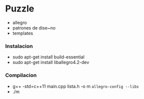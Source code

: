 # Puzzle

* allegro
* patrones de dise\~no
* templates

### Instalacion

* sudo apt-get install build-essential
* sudo apt-get install liballegro4.2-dev

### Compilacion

* g++  -std=c++11 main.cpp lista.h -o m `allegro-config --libs`
* ./m
